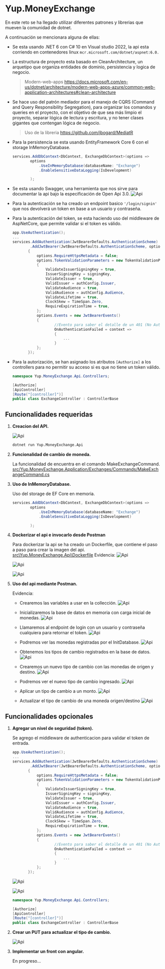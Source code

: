 # Yup.MoneyExchange

En este reto se ha llegado utilizar diferentes patrones y librerias que mueven la comunidad de dotnet.

A continuación se mencionara alguna de ellas:
- Se esta usando .NET 6 con C# 10 en Visual studio 2022, la api esta corriendo en contenedores linux `mcr.microsoft.com/dotnet/aspnet:6.0.`
- La estructura de proyecto esta basado en CleanArchitecture, un arquetipo que organiza entidades de dominio, persistencia y logica de negocio. 
    > Modern-web-apps https://docs.microsoft.com/en-us/dotnet/architecture/modern-web-apps-azure/common-web-application-architectures#clean-architecture
- Se hace uso del patrón mediador para el manejo de CQRS (Command and Query Responsibility Segregation), para organizar los comandos y queries en el proyecto, con el objetivo de que sea más limpio el proyecto, separar lógica de lectura y escritura, y no tener clases gigantes que contengan lógica de negocio.

    > Uso de la libreria https://github.com/jbogard/MediatR
- Para la persistencia se esta usando EntityFramework Core 6 con el storage InMemoryDatabase.
    ```C#
    services.AddDbContext<DbContext, ExchangeDbContext>(options =>
            options
                .UseInMemoryDatabase(databaseName: "Exchange")
                .EnableSensitiveDataLogging(IsDevelopment)

            );
    ```
- Se  esta usando Swagger, una herramienta que nos sirve para documentar la api bajo la especificación de Open Api 3.0.
    ![Api](images/Imagen4.png)
- Para la autenticación se ha creado un endpoint basico `'/login/signin'` que nos devolverá un token en base a un usuario y contraseña.

- Para la autenticación del token, se esta haciendo uso del middleware de AspNetCore, que permite validar si el token es válido.
    ```C#
    app.UseAuthentication();
    ...
    services.AddAuthentication(JwtBearerDefaults.AuthenticationScheme)
            .AddJwtBearer(JwtBearerDefaults.AuthenticationScheme, options =>
           {
               options.RequireHttpsMetadata = false;
               options.TokenValidationParameters = new TokenValidationParameters
               {
                   ValidateIssuerSigningKey = true,
                   IssuerSigningKey = signingKey,
                   ValidateIssuer = true,
                   ValidIssuer = authConfig.Issuer,
                   ValidateAudience = true,
                   ValidAudience = authConfig.Audience,
                   ValidateLifetime = true,
                   ClockSkew = TimeSpan.Zero,
                   RequireExpirationTime = true,
               };
               options.Events = new JwtBearerEvents()
               {
                       //Evento para saber el detalle de un 401 (No Authorize), token invalido? token expirado?
                       OnAuthenticationFailed = context =>
                       {
                           ...
                       }
               };
           });
    ```

- Para la autorización, se han asignado los atributos `[Authorize]` a los controllers para no permitir su acceso si es que no tiene un token válido.
    ```C#
    namespace Yup.MoneyExchange.Api.Controllers;

    [Authorize]
    [ApiController]
    [Route("[controller]")]
    public class ExchangeController : ControllerBase
    ```

## Funcionalidades requeridas

1. **Creacion del API.**

    ![Api](images/Imagen1.png)
    ```bash
    dotnet run Yup.MoneyExchange.Api
    ```
1. **Funcionalidad de cambio de moneda.**

    La funcionalidad de encuentra en el comando MakeExchangeCommand.
    [src/Yup.MoneyExchange.Application/Exchanges/Commands/MakeExchangeCommand.cs](src/Yup.MoneyExchange.Application/Exchanges/Commands/MakeExchangeCommand.cs)

1. **Uso de InMemoryDatabase.**

    Uso del storage de EF Core en memoria.
    ```C#
    services.AddDbContext<DbContext, ExchangeDbContext>(options =>
            options
                .UseInMemoryDatabase(databaseName: "Exchange")
                .EnableSensitiveDataLogging(IsDevelopment)

            );
    ```

1. **Dockerizar el api e invocarlo desde Postman**

    Para dockerizar la api se ha creado un Dockerfile, que contiene el paso a paso para crear la imagen del api.
    [src\Yup.MoneyExchange.Api\Dockerfile](src/Yup.MoneyExchange.Api/Dockerfile)
    Evidencia:
    ![Api](images/Imagen2.png)

    ![Api](images/Imagen3.png)

    ![Api](images/Imagen4.png)

1. **Uso del api mediante Postman.**

    Evidencia:

    - Crearemos las variables a usar en la collección.
      ![Api](images/Imagen5.png)

    - Inicializaremos la base de datos en memoria con carga inicial de monedas.
      ![Api](images/Imagen6.png)
 
    - Llamaremos al endpoint de login con un usuario y contraseña cualquiera para retornar el token.
      ![Api](images/Imagen7.png)

    - Podremos ver las monedas registradas por el InitDatabase.
      ![Api](images/Imagen8.png)

    - Obtenemos los tipos de cambio registrados en la base de datos.
      ![Api](images/Imagen9.png)

    - Crearemos un nuevo tipo de cambio con las monedas de origen y destino.
      ![Api](images/Imagen10.png)

    - Podremos ver el nuevo tipo de cambio ingresado.
      ![Api](images/Imagen11.png)

    - Aplicar un tipo de cambio a un monto.
      ![Api](images/Imagen12.png)

    - Actualizar el tipo de cambio de una moneda origen/destino
      ![Api](images/Imagen13.png)

## Funcionalidades opcionales
1. **Agregar un nivel de seguridad (token).**

    Se agrego el middleware de authenticacion para validar el token de entrada.
    ```C#
    app.UseAuthentication();
    ...
    services.AddAuthentication(JwtBearerDefaults.AuthenticationScheme)
            .AddJwtBearer(JwtBearerDefaults.AuthenticationScheme, options =>
           {
               options.RequireHttpsMetadata = false;
               options.TokenValidationParameters = new TokenValidationParameters
               {
                   ValidateIssuerSigningKey = true,
                   IssuerSigningKey = signingKey,
                   ValidateIssuer = true,
                   ValidIssuer = authConfig.Issuer,
                   ValidateAudience = true,
                   ValidAudience = authConfig.Audience,
                   ValidateLifetime = true,
                   ClockSkew = TimeSpan.Zero,
                   RequireExpirationTime = true,
               };
               options.Events = new JwtBearerEvents()
               {
                       //Evento para saber el detalle de un 401 (No Authorize), token invalido? token expirado?
                       OnAuthenticationFailed = context =>
                       {
                           ...
                       }
               };
           });
    ```

    ![Api](images/Imagen15.png)

    ![Api](images/Imagen7.png)

    ```C#
    namespace Yup.MoneyExchange.Api.Controllers;

    [Authorize]
    [ApiController]
    [Route("[controller]")]
    public class ExchangeController : ControllerBase
    ```

    

1. **Crear un PUT para actualizar el tipo de cambio.**

    ![Api](images/Imagen14.png)

1. **Implementar un front con angular.**

    En progreso...
